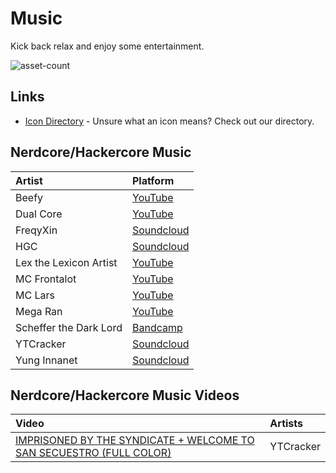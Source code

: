 # Music

Kick back relax and enjoy some entertainment.

![asset-count](https://img.shields.io/badge/Tools%20%26%20Resources%20Availalbe-12-947cb0?style=for-the-badge)

## Links <!-- {docsify-ignore} -->

- [Icon Directory](../ICONS.md) - Unsure what an icon means? Check out our directory.

## Nerdcore/Hackercore Music

| Artist | Platform |
| :--- | :--- |
| Beefy | [YouTube](https://www.youtube.com/c/Beefy/videos) |
| Dual Core | [YouTube](https://www.youtube.com/user/dualcoremusic) |
| FreqyXin | [Soundcloud](https://soundcloud.com/freqyxin) |
| HGC | [Soundcloud](https://soundcloud.com/888hgc) |
| Lex the Lexicon Artist | [YouTube](https://www.youtube.com/c/TheLexiconArtist) |
| MC Frontalot | [YouTube](https://www.youtube.com/c/MCFrontalotOFFICIAL) |
| MC Lars | [YouTube](https://www.youtube.com/c/horrisrecords) |
| Mega Ran | [YouTube](https://www.youtube.com/c/megaran) |
| Scheffer the Dark Lord | [Bandcamp](https://schafferthedarklord.bandcamp.com/) |
| YTCracker | [Soundcloud](https://soundcloud.com/ytcracker) |
| Yung Innanet | [Soundcloud](https://soundcloud.com/queed-inc) |

## Nerdcore/Hackercore Music Videos

| Video | Artists |
| :--- | :--- | 
| [IMPRISONED BY THE SYNDICATE + WELCOME TO SAN SECUESTRO (FULL COLOR)](https://www.youtube.com/watch?v=6ot2FFc_Qq4) | YTCracker |
